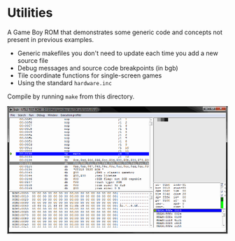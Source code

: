 # Utilities
A Game Boy ROM that demonstrates some generic code and concepts not present in previous examples.

* Generic makefiles you don't need to update each time you add a new source file
* Debug messages and source code breakpoints (in bgb)
* Tile coordinate functions for single-screen games
* Using the standard `hardware.inc`

Compile by running `make` from this directory.

![Screenshot](screenshot.gif "Screenshot")
